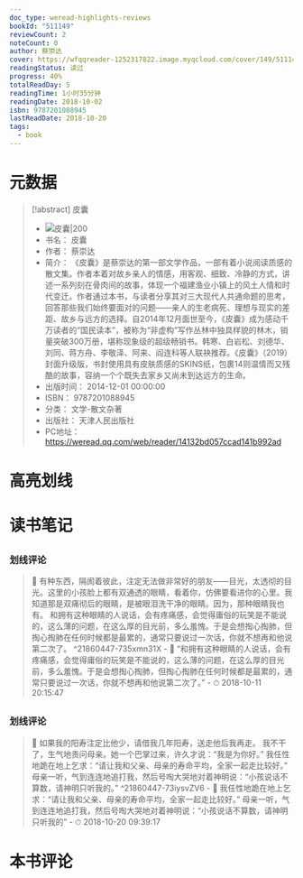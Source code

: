 ```yaml
---
doc_type: weread-highlights-reviews
bookId: "511149"
reviewCount: 2
noteCount: 0
author: 蔡崇达
cover: https://wfqqreader-1252317822.image.myqcloud.com/cover/149/511149/t7_511149.jpg
readingStatus: 读过
progress: 40%
totalReadDay: 5
readingTime: 1小时35分钟
readingDate: 2018-10-02
isbn: 9787201088945
lastReadDate: 2018-10-20
tags:
  - book
---
```

# 元数据
> [!abstract] 皮囊
> - ![ 皮囊|200](https://wfqqreader-1252317822.image.myqcloud.com/cover/149/511149/t7_511149.jpg)
> - 书名： 皮囊
> - 作者： 蔡崇达
> - 简介： 《皮囊》是蔡崇达的第一部文学作品，一部有着小说阅读质感的散文集。作者本着对故乡亲人的情感，用客观、细致、冷静的方式，讲述一系列刻在骨肉间的故事，体现一个福建渔业小镇上的风土人情和时代变迁。作者通过本书，与读者分享其对三大现代人共通命题的思考，回答那些我们始终要面对的问题——亲人的生老病死、理想与现实的差距、故乡与远方的选择。自2014年12月面世至今，《皮囊》成为感动千万读者的“国民读本”，被称为“非虚构”写作丛林中独具样貌的林木，销量突破300万册，堪称现象级的超级畅销书。韩寒、白岩松、刘德华、刘同、蒋方舟、李敬泽、阿来、阎连科等人联袂推荐。《皮囊》（2019）封面升级版，书封使用具有皮肤质感的SKINS纸，包裹14则温情而又残酷的故事，容纳一个个既失去家乡又尚未到达远方的生命。
> - 出版时间： 2014-12-01 00:00:00
> - ISBN： 9787201088945
> - 分类： 文学-散文杂著
> - 出版社： 天津人民出版社
> - PC地址：https://weread.qq.com/web/reader/14132bd057ccad141b992ad

# 高亮划线

# 读书笔记

## 

### 划线评论
> 📌 有种东西，隔阂着彼此，注定无法做非常好的朋友——目光，太透彻的目光。这里的小孩脸上都有双通透的眼睛，看着你，仿佛要看进你的心里。我知道那是双痛彻后的眼睛，是被眼泪洗干净的眼睛。因为，那种眼睛我也有。
和拥有这种眼睛的人说话，会有疼痛感，会觉得庸俗的玩笑是不能说的，这么薄的问题，在这么厚的目光前，多么羞愧。于是会想掏心掏肺，但掏心掏肺在任何时候都是最累的，通常只要说过一次话，你就不想再和他说第二次了。  ^21860447-735xmn31X
    - 💭 “和拥有这种眼睛的人说话，会有疼痛感，会觉得庸俗的玩笑是不能说的，这么薄的问题，在这么厚的目光前，多么羞愧。于是会想掏心掏肺，但掏心掏肺在任何时候都是最累的，通常只要说过一次话，你就不想再和他说第二次了。”
    - ⏱ 2018-10-11 20:15:47
   
## 

### 划线评论
> 📌 如果我的阳寿注定比他少，请借我几年阳寿，送走他后我再走。
我不干了，生气地责问母亲。她一个巴掌过来，许久才说：“我是为你好。”
我任性地跪在地上乞求：“请让我和父亲、母亲的寿命平均，全家一起走比较好。”
母亲一听，气到连连地追打我，然后号啕大哭地对着神明说：“小孩说话不算数，请神明只听我的。”  ^21860447-73iysvZV6
    - 💭 我任性地跪在地上乞求：“请让我和父亲、母亲的寿命平均，全家一起走比较好。”
母亲一听，气到连连地追打我，然后号啕大哭地对着神明说：“小孩说话不算数，请神明只听我的”
    - ⏱ 2018-10-20 09:39:17
   
# 本书评论

